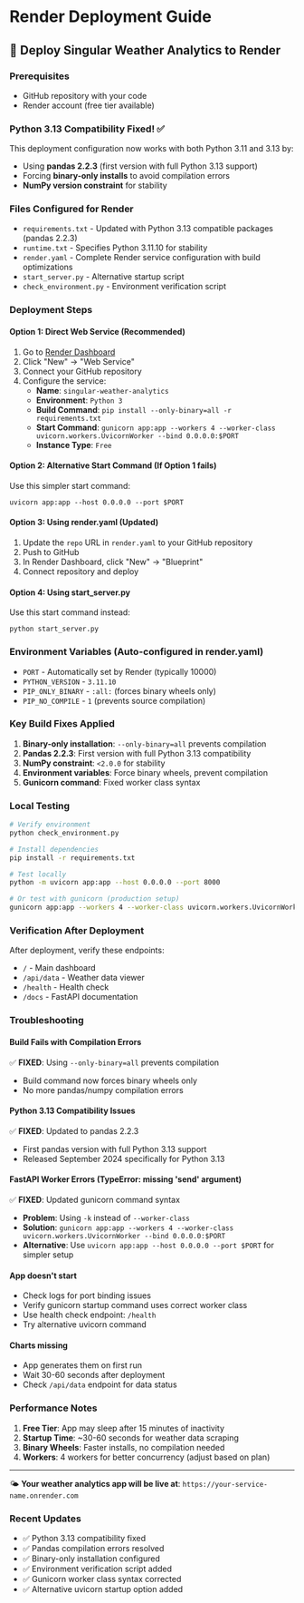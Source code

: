 # Render Deployment Guide

## 🚀 Deploy Singular Weather Analytics to Render

### Prerequisites
- GitHub repository with your code
- Render account (free tier available)

### Python 3.13 Compatibility Fixed! ✅
This deployment configuration now works with both Python 3.11 and 3.13 by:
- Using **pandas 2.2.3** (first version with full Python 3.13 support)
- Forcing **binary-only installs** to avoid compilation errors
- **NumPy version constraint** for stability

### Files Configured for Render
- `requirements.txt` - Updated with Python 3.13 compatible packages (pandas 2.2.3)
- `runtime.txt` - Specifies Python 3.11.10 for stability
- `render.yaml` - Complete Render service configuration with build optimizations
- `start_server.py` - Alternative startup script
- `check_environment.py` - Environment verification script

### Deployment Steps

#### Option 1: Direct Web Service (Recommended)
1. Go to [Render Dashboard](https://dashboard.render.com)
2. Click "New" → "Web Service"
3. Connect your GitHub repository
4. Configure the service:
   - **Name**: `singular-weather-analytics`
   - **Environment**: `Python 3`
   - **Build Command**: `pip install --only-binary=all -r requirements.txt`
   - **Start Command**: `gunicorn app:app --workers 4 --worker-class uvicorn.workers.UvicornWorker --bind 0.0.0.0:$PORT`
   - **Instance Type**: `Free`

#### Option 2: Alternative Start Command (If Option 1 fails)
Use this simpler start command:
```
uvicorn app:app --host 0.0.0.0 --port $PORT
```

#### Option 3: Using render.yaml (Updated)
1. Update the `repo` URL in `render.yaml` to your GitHub repository
2. Push to GitHub
3. In Render Dashboard, click "New" → "Blueprint"
4. Connect repository and deploy

#### Option 4: Using start_server.py
Use this start command instead:
```
python start_server.py
```

### Environment Variables (Auto-configured in render.yaml)
- `PORT` - Automatically set by Render (typically 10000)
- `PYTHON_VERSION` - `3.11.10`
- `PIP_ONLY_BINARY` - `:all:` (forces binary wheels only)
- `PIP_NO_COMPILE` - `1` (prevents source compilation)

### Key Build Fixes Applied
1. **Binary-only installation**: `--only-binary=all` prevents compilation
2. **Pandas 2.2.3**: First version with full Python 3.13 compatibility
3. **NumPy constraint**: `<2.0.0` for stability
4. **Environment variables**: Force binary wheels, prevent compilation
5. **Gunicorn command**: Fixed worker class syntax

### Local Testing
```bash
# Verify environment
python check_environment.py

# Install dependencies
pip install -r requirements.txt

# Test locally
python -m uvicorn app:app --host 0.0.0.0 --port 8000

# Or test with gunicorn (production setup)
gunicorn app:app --workers 4 --worker-class uvicorn.workers.UvicornWorker --bind 0.0.0.0:8000
```

### Verification After Deployment
After deployment, verify these endpoints:
- `/` - Main dashboard
- `/api/data` - Weather data viewer
- `/health` - Health check
- `/docs` - FastAPI documentation

### Troubleshooting

#### Build Fails with Compilation Errors
✅ **FIXED**: Using `--only-binary=all` prevents compilation
- Build command now forces binary wheels only
- No more pandas/numpy compilation errors

#### Python 3.13 Compatibility Issues
✅ **FIXED**: Updated to pandas 2.2.3
- First pandas version with full Python 3.13 support
- Released September 2024 specifically for Python 3.13

#### FastAPI Worker Errors (TypeError: missing 'send' argument)
✅ **FIXED**: Updated gunicorn command syntax
- **Problem**: Using `-k` instead of `--worker-class`
- **Solution**: `gunicorn app:app --workers 4 --worker-class uvicorn.workers.UvicornWorker --bind 0.0.0.0:$PORT`
- **Alternative**: Use `uvicorn app:app --host 0.0.0.0 --port $PORT` for simpler setup

#### App doesn't start
- Check logs for port binding issues
- Verify gunicorn startup command uses correct worker class
- Use health check endpoint: `/health`
- Try alternative uvicorn command

#### Charts missing
- App generates them on first run
- Wait 30-60 seconds after deployment
- Check `/api/data` endpoint for data status

### Performance Notes
1. **Free Tier**: App may sleep after 15 minutes of inactivity
2. **Startup Time**: ~30-60 seconds for weather data scraping
3. **Binary Wheels**: Faster installs, no compilation needed
4. **Workers**: 4 workers for better concurrency (adjust based on plan)

---

🌤️ **Your weather analytics app will be live at**: `https://your-service-name.onrender.com`

### Recent Updates
- ✅ Python 3.13 compatibility fixed
- ✅ Pandas compilation errors resolved
- ✅ Binary-only installation configured
- ✅ Environment verification script added
- ✅ Gunicorn worker class syntax corrected
- ✅ Alternative uvicorn startup option added 